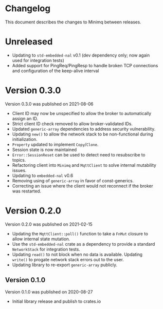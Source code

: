 # Changelog

This document describes the changes to Minimq between releases.

# Unreleased

* Updating to `std-embedded-nal` v0.1 (dev dependency only; now again used for integration tests)
* Added support for PingReq/PingResp to handle broken TCP connections and configuration of the
keep-alive interval

# Version 0.3.0
Version 0.3.0 was published on 2021-08-06

* Client ID may now be unspecified to allow the broker to automatically assign an ID.
* Strict client ID check removed to allow broker-validated IDs.
* Updated `generic-array` dependencies to address security vulnerability.
* Updating `new()` to allow the network stack to be non-functional during initialization.
* `Property` updated to implement `Copy`/`Clone`.
* Session state is now maintained
* `Error::SessionReset` can be used to detect need to resubscribe to topics.
* Refactoring client into `Minimq` and `MqttClient` to solve internal mutability issues.
* Updating to `embedded-nal` v0.6
* Removing using of `generic-array` in favor of const-generics.
* Correcting an issue where the client would not reconnect if the broker was restarted.

# Version 0.2.0
Version 0.2.0 was published on 2021-02-15

* Updating the `MqttClient::poll()` function to take a `FnMut` closure to allow internal state
  mutation.
* Use the `std-embedded-nal` crate as a dependency to provide a standard `NetworkStack` for
  integration tests.
* Updating `read()` to not block when no data is available. Updating `write()` to progate network
  stack errors out to the user.
* Updating library to re-export `generic-array` publicly.

## Version 0.1.0
Version 0.1.0 was published on 2020-08-27

* Initial library release and publish to crates.io
